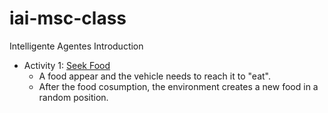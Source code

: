 # iai-msc-class
Intelligente Agentes Introduction
- Activity 1: [Seek Food](/seek_food)
  - A food appear and the vehicle needs to reach it to "eat". 
  - After the food cosumption, the environment creates a new food in a random position.
